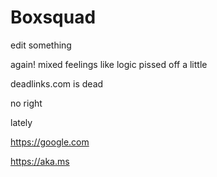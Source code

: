 # Boxsquad

edit something

again!
mixed feelings like logic
pissed off a little

deadlinks.com is dead

no right

lately

https://google.com

https://aka.ms
